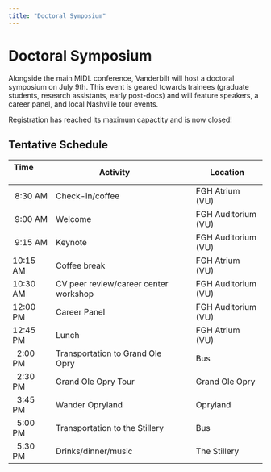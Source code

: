 ```yaml
---
title: "Doctoral Symposium"
---
```


# Doctoral Symposium

Alongside the main MIDL conference, Vanderbilt will host a doctoral symposium on July 9th. This
event is geared towards trainees (graduate students, research assistants, early post-docs)
and will feature speakers, a career panel, and local Nashville tour events.

Registration has reached its maximum capactity and is now closed!

## Tentative Schedule

| Time &nbsp; &nbsp; &nbsp; &nbsp; &nbsp; &nbsp;       | Activity                           | &nbsp;&nbsp;&nbsp;   | Location       |
|-------------|---------------------------------------|-|----------------|
| &nbsp;8:30 AM     | Check-in/coffee                       | | FGH Atrium (VU)       |
| &nbsp;9:00 AM     | Welcome                               | | FGH Auditorium (VU)       |
| &nbsp;9:15 AM     | Keynote                               | | FGH Auditorium (VU)       |
| 10:15 AM          | Coffee break                          | | FGH Atrium (VU)       |
| 10:30 AM          | CV peer review/career center workshop | | FGH Auditorium (VU)       |
| 12:00 PM          | Career Panel                          | | FGH Auditorium (VU)       |
| 12:45 PM          | Lunch                                 | | FGH Atrium (VU)       |
| &nbsp; 2:00 PM    | Transportation to Grand Ole Opry      | | Bus            |
| &nbsp; 2:30 PM    | Grand Ole Opry Tour                   | | Grand Ole Opry |
| &nbsp; 3:45 PM    | Wander Opryland                       | | Opryland       |
| &nbsp; 5:00 PM    | Transportation to the Stillery        | | Bus            |
| &nbsp; 5:30 PM    | Drinks/dinner/music                   | | The Stillery   |








